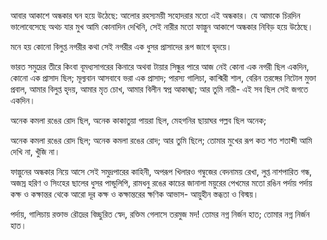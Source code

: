 আবার আকাশে অন্ধকার ঘন হয়ে উঠেছে:
আলোর রহস্যময়ী সহোদরার মতো এই অন্ধকার।
যে আমাকে চিরদিন ভালোবেসেছে
অথচ যার মুখ আমি কোনাদিন দেখিনি,
সেই নারীর মতো
ফাল্গুন আকাশে অন্ধকার নিবিড় হয়ে উঠেছে।

মনে হয় কোনো বিলুপ্ত নগরীর কথা
সেই নগরীর এক ধুসর প্রাসাদের রূপ জাগে হৃদয়ে।

ভারত সমুদ্রের তীরে
কিংবা বূমধ্যসাগরের কিনারে
অথবা টায়ার সিন্ধুর পারে
আজ নেই কোনা এক নগরী ছিল একদিন,
কোনো এক প্রাসাদ ছিল;
মূল্যবান আসবাবে ভরা এক প্রাসাদ;
পারস্য গালিচা, কাশ্মিরী শাল, বেরিন তরঙ্গের নিটোল মুক্তা প্রবাল,
আমার বিলুপ্ত হৃদয়, আমার মৃত চোখ, আমার বিলীন স্বপ্ন আকাঙ্খা;
আর তুমি নারী-
এই সব ছিল সেই জগতে একদিন।

অনেক কমলা রঙের রোদ ছিল,
অনেক কাকাতুয়া পায়রা ছিল,
মেহগনির ছায়াঘর পল্লব ছিল অনেক;

অনেক কমলা রঙের রোদ ছিল;
অনেক কমলা রঙের রোদ;
আর তুমি ছিলে;
তোমার মুখের রূপ কত শত শতাব্দী আমি দেখি না,
খুঁজি না।

ফাল্গুনের অন্ধকার নিয়ে আসে সেই সমুদ্রপারের কাহিনী,
অপরূপ খিলারও গম্বুজের বেদনাময় রেখা,
লুপ্ত নাশপারিত গন্ধ,
অজস্র হরিণ ও সিংহের ছালের ধুসর পান্ডুলিপি,
রামধনু রঙের কাচের জানালা
ময়ুরের পেখমের মতো রঙিন পর্দায় পর্দায়
কক্ষ ও কক্ষান্তর থেকে আরো দূর কক্ষ ও কক্ষান্তরের
ক্ষণিক আভাস-
আয়ুহীন স্তব্ধতা ও বিস্ময়।

পর্দায়, গালিচায় রক্তাভ রৌদ্রের বিচ্ছুরিত স্বেদ,
রক্তিম গেলাসে তরমুজ মদ!
তোমর নগ্ন নির্জন হাত;
তোমার নগ্ন নির্জন হাত।